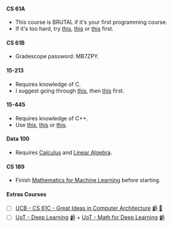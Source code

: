 #### CS 61A

- This course is BRUTAL if it's your first programming course.
- If it's too hard, try [this](https://programming-23.mooc.fi/), [this](https://cs50.harvard.edu/x/2023/) or [this](https://htdp.org/) first.
 
#### CS 61B

-  Gradescope password: MB7ZPY.

#### 15-213

- Requires knowledge of C.
- I suggest going through [this](http://knking.com/books/c2/index.html), then [this](https://link.springer.com/book/10.1007/978-3-030-54256-6) first.

#### 15-445

- Requires knowledge of C++.
- Use [this](https://www.learncpp.com/), [this](https://en.cppreference.com/w/) or [this](https://www.pearson.com/en-us/subject-catalog/p/tour-of-c-a/P200000002116).

#### Data 100

- Requires [Calculus](https://www.cengage.uk/c/calculus-early-transcendentals-metric-edition-9e-stewart-clegg-watson/9780357113516/) and [Linear Algebra](https://www.cambridge.org/in/universitypress/subjects/mathematics/algebra/introduction-linear-algebra-6th-edition).

#### CS 189

- Finish [Mathematics for Machine Learning](https://mml-book.github.io/) before starting.

#### Extras Courses

- [ ] [UCB - CS 61C - Great Ideas in Computer Architecture](https://inst.eecs.berkeley.edu/~cs61c/fa22/) [📹](https://www.bilibili.com/video/BV1Se411c766/) [🥼](https://github.com/orgs/61c-teach/repositories)
- [ ] [UoT - Deep Learning](https://uni-tuebingen.de/fakultaeten/mathematisch-naturwissenschaftliche-fakultaet/fachbereiche/informatik/lehrstuehle/autonomous-vision/lectures/deep-learning/) [📹](https://www.youtube.com/playlist?list=PL05umP7R6ij3NTWIdtMbfvX7Z-4WEXRqD) + [UoT - Math for Deep Learning](https://uni-tuebingen.de/de/241678) [📹](https://www.youtube.com/playlist?list=PL05umP7R6ij0bo4UtMdzEJ6TiLOqj4ZCm)
